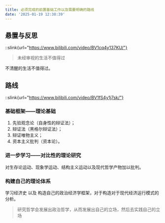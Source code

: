 ```yaml
---
title: 必须完成的前置基础工作以及需要明确的路线
date: '2025-01-19 12:38:39'
---
```


## 悬置与反思

::slink{url="https://www.bilibili.com/video/BV1cq4y137KU/"}

> 未经审视的生活不值得过

不清醒的生活不值得过。

## 路线

::slink{url="https://www.bilibili.com/video/BV1fS4y1j7sk/"}

### 基础框架——理论基础

1. 先验观念论（自身性的辩证法）；
2. 辩证法（黑格尔辩证法）；
3. 辩证唯物主义；
4. 资本主义批判（资本论）。

### 进一步学习——对比性的理论研究

对生存论运动、现象学运动、结构主义运动以及现代哲学产物加以批判。

### 构建自己的理论体系

学习经济史 以及 构造自己的政治经济学框架，对于构造对于现代经济运行模式的分析。

> 研究哲学会发展出政治哲学，从而发展出自己的立场，然后去实践自己的立场
